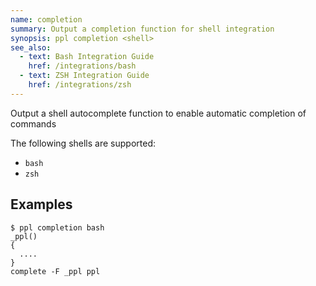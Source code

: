 ```yaml
---
name: completion
summary: Output a completion function for shell integration
synopsis: ppl completion <shell>
see_also:
  - text: Bash Integration Guide
    href: /integrations/bash
  - text: ZSH Integration Guide
    href: /integrations/zsh
---
```


Output a shell autocomplete function to enable automatic completion of commands

The following shells are supported:

* `bash`
* `zsh`

## Examples

    $ ppl completion bash
    _ppl()
    {
      ....
    }
    complete -F _ppl ppl

